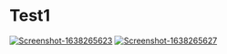 # Test1
<a href="https://postimg.cc/CR2c8sxw" target="_blank"><img src="https://i.postimg.cc/43fqr8CH/Screenshot-1638265623.png" alt="Screenshot-1638265623"/></a> <a href="https://postimg.cc/yJSvy3Dc" target="_blank"><img src="https://i.postimg.cc/jjMmKzKg/Screenshot-1638265627.png" alt="Screenshot-1638265627"/></a> <br /><br />
